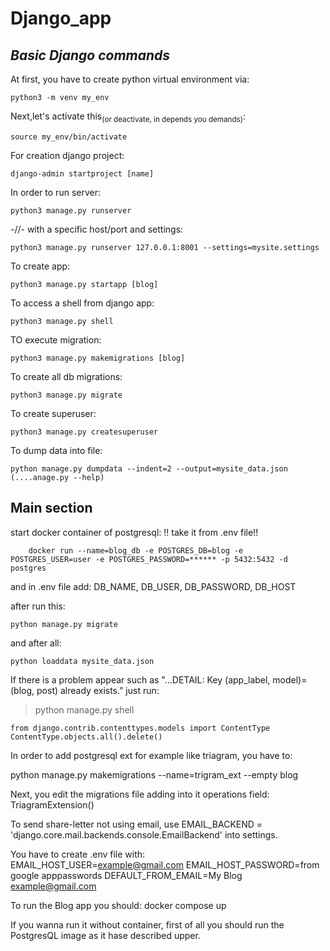 # Django_app

## _Basic Django commands_

At first, you have to create python virtual environment via:
```
python3 -m venv my_env
```
Next,let's activate this<sub>(or deactivate, in depends you demands)</sub>:
```
source my_env/bin/activate
```
For creation django project:
```
django-admin startproject [name]
```
In order to run server:
```
python3 manage.py runserver
```
-//- with a specific host/port and settings:
```
python3 manage.py runserver 127.0.0.1:8001 --settings=mysite.settings
```
To create app:
```
python3 manage.py startapp [blog]
```
To access a shell from django app:
```
python3 manage.py shell
```
TO execute migration:
```
python3 manage.py makemigrations [blog]
```
To create all db migrations:
```
python3 manage.py migrate
```
To create superuser:
```
python3 manage.py createsuperuser
```
To dump data into file:
```
python manage.py dumpdata --indent=2 --output=mysite_data.json (....anage.py --help)
```

## Main section
start docker container of postgresql:
!! take it from .env file!!
```
    docker run --name=blog_db -e POSTGRES_DB=blog -e POSTGRES_USER=user -e POSTGRES_PASSWORD=****** -p 5432:5432 -d postgres
```
and in .env file add:
    DB_NAME, DB_USER, DB_PASSWORD, DB_HOST

after run this:
```
python manage.py migrate
```

and after all:
```
python loaddata mysite_data.json
```

If there is a problem appear such as "...DETAIL:  Key (app_label, model)=(blog, post) already exists." just run:
> python manage.py shell
```
from django.contrib.contenttypes.models import ContentType
ContentType.objects.all().delete()
```


In order to add postgresql ext for example like triagram, you have to:

python manage.py makemigrations --name=trigram_ext --empty blog

Next, you edit the migrations file adding into it operations field:
    TriagramExtension()

To send share-letter not using email, use 
EMAIL_BACKEND = 'django.core.mail.backends.console.EmailBackend' into settings.
    
You have to create .env file with:  
EMAIL_HOST_USER=<example@gmail.com>
EMAIL_HOST_PASSWORD=from google apppasswords
DEFAULT_FROM_EMAIL=My Blog <example@gmail.com>

To run the Blog app you should:
    docker compose up

If you wanna run it without container, first of all you should
run the PostgresQL image as it hase described upper.
